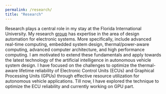 ```yaml
---
permalink: /research/
title: "Research"
---
```


Research plays a central role in my stay at the Florida International University. My research [group](https://arcs-lab.eng.fiu.edu/) has expertise in the area of design automation for electronic systems. More specifically, include advanced real-time computing, embedded system design, thermal/power-aware computing, advanced computer architecture, and high performance computing. I am motivated to extend these fundamentals and apply towards the latest technology of the artificial intelligence in autonomous vehicle system design. I have focused on the challenges to optimize the thermal-aware lifetime reliability of Electronic Control Units (ECUs) and Graphical Processing Units (GPUs) through effective resource utilization for autonomous vehicle applications. Till now, I have explored the technique to optimize the ECU reliability and currently working on GPU part.